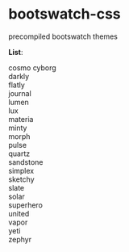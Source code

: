 # bootswatch-css
precompiled bootswatch themes

**List**:

cosmo
cyborg                                                                                                              
darkly                                                                                                              
flatly                                                                                                              
journal                                                                                                             
lumen                                                                                                               
lux                                                                                                                 
materia                                                                                                             
minty                                                                                                               
morph                                                                                                               
pulse                                                                                                               
quartz                                                                                                              
sandstone                                                                                                           
simplex                                                                                                             
sketchy                                                                                                             
slate                                                                                                               
solar                                                                                                               
superhero                                                                                                           
united                                                                                                              
vapor                                                                                                               
yeti                                                                                                                
zephyr                                                                                                              